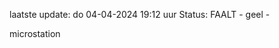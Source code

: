 laatste update: 
do 04-04-2024 19:12   uur 
Status: FAALT - geel - 
<div class="service Y">microstation</div>